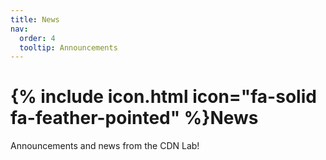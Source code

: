 ```yaml
---
title: News
nav:
  order: 4
  tooltip: Announcements
---
```


# {% include icon.html icon="fa-solid fa-feather-pointed" %}News

Announcements and news from the CDN Lab!


